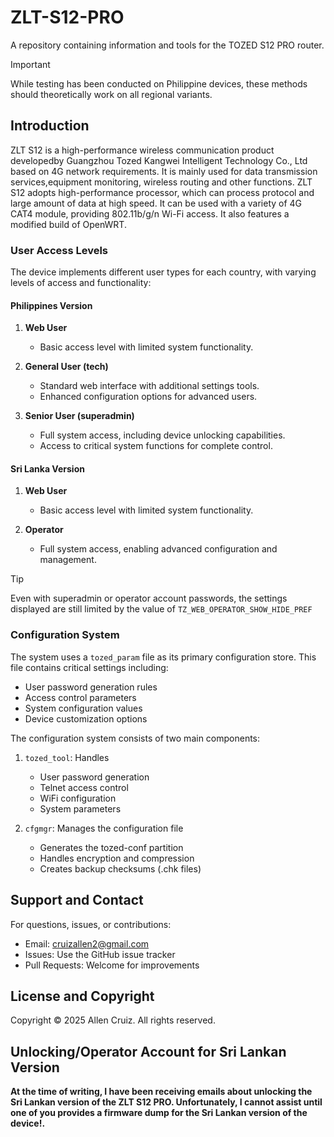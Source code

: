 # ZLT-S12-PRO

A repository containing information and tools for the TOZED S12 PRO router.

> [!IMPORTANT]
> While testing has been conducted on Philippine devices, these methods should theoretically work on all regional variants.

## Introduction

ZLT S12 is a high-performance wireless communication product developedby Guangzhou Tozed Kangwei Intelligent Technology Co., Ltd based on 4G network requirements. It is mainly used for data transmission services,equipment monitoring, wireless routing and other functions. ZLT S12 adopts high-performance processor, which can process protocol and large amount of data at high speed. It can be used with a variety of 4G CAT4 module, providing 802.11b/g/n Wi-Fi access. It also features a modified build of OpenWRT.

### User Access Levels

The device implements different user types for each country, with varying levels of access and functionality:

#### Philippines Version

1. **Web User**
   - Basic access level with limited system functionality.

2. **General User (tech)**
   - Standard web interface with additional settings tools.
   - Enhanced configuration options for advanced users.

3. **Senior User (superadmin)**
   - Full system access, including device unlocking capabilities.
   - Access to critical system functions for complete control.

#### Sri Lanka Version

1. **Web User**
   - Basic access level with limited system functionality.

2. **Operator**
   - Full system access, enabling advanced configuration and management.

>[!TIP]
> Even with superadmin or operator account passwords, the settings displayed are still limited by the value of `TZ_WEB_OPERATOR_SHOW_HIDE_PREF`

### Configuration System

The system uses a `tozed_param` file as its primary configuration store. This file contains critical settings including:

- User password generation rules
- Access control parameters
- System configuration values
- Device customization options

The configuration system consists of two main components:

1. `tozed_tool`: Handles
   - User password generation
   - Telnet access control
   - WiFi configuration
   - System parameters

2. `cfgmgr`: Manages the configuration file
   - Generates the tozed-conf partition
   - Handles encryption and compression
   - Creates backup checksums (.chk files)

## Support and Contact

For questions, issues, or contributions:

- Email: [cruizallen2@gmail.com](mailto:cruizallen2@gmail.com)
- Issues: Use the GitHub issue tracker
- Pull Requests: Welcome for improvements

## License and Copyright

Copyright © 2025 Allen Cruiz. All rights reserved.

## Unlocking/Operator Account for Sri Lankan Version

**At the time of writing, I have been receiving emails about unlocking the Sri Lankan version of the ZLT S12 PRO. Unfortunately, I cannot assist until one of you provides a firmware dump for the Sri Lankan version of the device!.**
